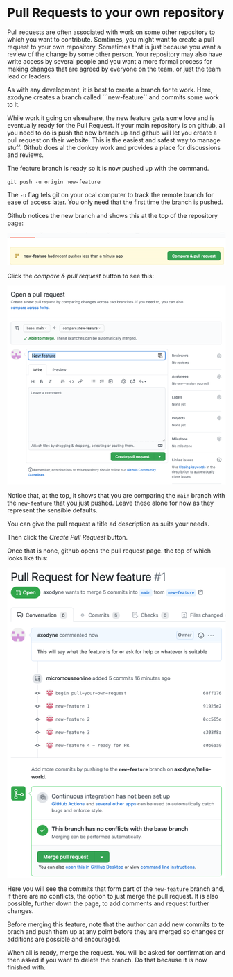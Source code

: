 # Pull Requests to your own repository

Pull requests are often associated with work on some other repository to which you want to contribute. Somtimes, you might want to create a pull request to your own repository. Sometimes that is just because you want a review of the change by some other person. Your repository may also have write access by several people and you want a more formal process for making changes that are agreed by everyone on the team, or just the team lead or leaders.

As with any development, it is best to create a branch for te work. Here, axodyne creates a branch called ```new-feature`` and commits some work to it.

While work it going on elsewhere, the new feature gets some love and is eventually ready for the Pull Request. If your main repository is on github, all you need to do is push the new branch up and github will let you create a pull request on their website. This is the easiest and safest way to manage stuff. Github does al the donkey work and provides a place for discussions and reviews.

The feature branch is ready so it is now pushed up with the command.

    git push -u origin new-feature

The ```-u``` flag tels git on your ocal computer to track the remote branch for ease of access later. You only need that the first time the branch is pushed.

Github notices the new branch and shows this at the top of the repository page:

![github sees the new branch](images/github-sees-branch.png)

Click the _compare & pull request_ button to see this:

![Open a Pull Request](images/open-a-pull-request.png)

Notice that, at the top, it shows that you are comparing the ```main``` branch with the ```new-feature``` that you just pushed. Leave these alone for now as they represent the sensible defaults.

You can give the pull request a title ad description as suits your needs.

Then click the _Create Pull Request_ button.

Once that is none, github opens the pull request page. the top of which looks like this:

![Pull Request Page](images/pull-request-page.png)

Here you will see the commits that form part of the ```new-feature``` branch and, if there are no conflicts, the option to just merge the pull request. It is also possible, further down the page, to add comments and request further changes.

Before merging this feature, note that the author can add new commits to te brach and push them up at any point before they are merged so changes or additions are possible and encouraged.

When all is ready, merge the request. You will be asked for confirmation and then asked if you want to delete the branch. Do that because it is now finished with.

